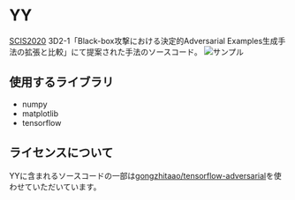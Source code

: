 # YY
[SCIS2020](https://www.iwsec.org/scis/2020/) 3D2-1「Black-box攻撃における決定的Adversarial Examples生成手法の拡張と比較」にて提案された手法のソースコード。
![サンプル](https://user-images.githubusercontent.com/60645850/73763102-512fe480-47b4-11ea-94a5-e01ef4ff6847.png)

## 使用するライブラリ
- numpy
- matplotlib
- tensorflow


## ライセンスについて
YYに含まれるソースコードの一部は[gongzhitaao/tensorflow-adversarial](https://github.com/gongzhitaao/tensorflow-adversarial)を使わせていただいています。
